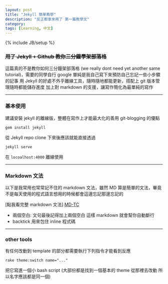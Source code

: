 ```yaml
---
layout: post
title: "Jekyll 簡單教學"
description: "反正都拿來用了 第一篇教學文"
category: 
tags: [Learning, 中文]
---
```

{% include JB/setup %}


<h3><del>用了 Jekyll + Github 教你三分鐘學架部落格</del></h3>
這篇真的不是教你如何三分鐘架部落格  
(we really dont need yet another same tutorial)，需要的同學自行 google  
單純是我自己寫下來預防自己忘記一些小步驟的記事  
用 Jekyll 的好處不外乎離線工具，隨時隨地都能更新，搭配上 git 版本管理隨時都能儲存進度  
加上對 markdown 的支援，讓寫作簡化為最單純的寫作  

---

### 基本使用
建議安裝 jekyll 的離線版，整體在寫作上才能最大化的善用 git-blogging 的優點

	gem install jekyll

從 Jekyll repo clone 下來後應該就能直接透過 

	jekyll serve

在 `locoalhost:4000` 離線使用

---

### Markdown 文法
以下是我常用也常常記不住的 markdown 文法，雖然 MD 算是簡單的文法，畢竟不是每天使用的程式語言想用的時候都會這邊忘記那邊忘記的

[點我看完整 markdown 文法] [MD-TC]

+ 兩個空白: 文句最後記得加上兩個空白 這樣 markdown 就會幫你自動斷行
+ backtick 用來包住 inline 程式碼


---

### other tools
有任何改動到 template 的部分都需要執行下列指令才能看到反應

	rake theme:switch name="..."

把它寫進一個小 bash script (大部份都是找到一個基本的 theme 從那裡去改動 所以名字應該都是同一個)


[MD-TC]: http://markdown.tw "繁中 markdown 語法"